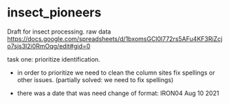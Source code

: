 # insect_pioneers
Draft for insect processing.
raw data 
https://docs.google.com/spreadsheets/d/1bxomsGCl0l772rs5AFu4KF3RiZcjo7sjs3l2i0RmOqg/edit#gid=0

task one: prioritize identification.

- in order to prioritize we need to clean the column sites fix spellings or other issues. (partially solved: we need to fix spellings)

- there was a date that was need change of format: IRON04 Aug 10 2021 


